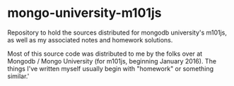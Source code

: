 # mongo-university-m101js
Repository to hold the sources distributed for mongodb university's m101js, as well as my associated notes and homework solutions.

Most of this source code was distributed to me by the folks over at Mongodb / Mongo University (for m101js, beginning January 2016).
The things I've written myself usually begin with "homework" or something similar.'